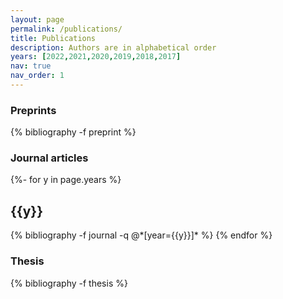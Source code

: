 ```yaml
---
layout: page
permalink: /publications/
title: Publications
description: Authors are in alphabetical order
years: [2022,2021,2020,2019,2018,2017]
nav: true
nav_order: 1
---
```

<!-- _pages/publications.md -->
<div class="publications">


<h3>Preprints</h3>
{% bibliography -f preprint %}



<h3>Journal articles</h3>
{%- for y in page.years %}
  <h2 class="year">{{y}}</h2>
  {% bibliography -f journal -q @*[year={{y}}]* %}
{% endfor %}


<h3>Thesis</h3>
{% bibliography -f thesis %}

</div>
